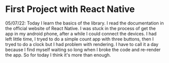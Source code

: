 # First Project with React Native

05/07/22: Today I learn the basics of the library. I read the documentation in the official website of React Native. I was stuck in the process of get the app in my android phone, after a while I could connect the devices. I had left little time, I tryed to do a simple count app with three buttons, then I tryed to do a clock but I had problem with rendering. I have to call it a day because I find myself waiting so long when I broke the code and re-render the app. So for today I think it's more than enough.